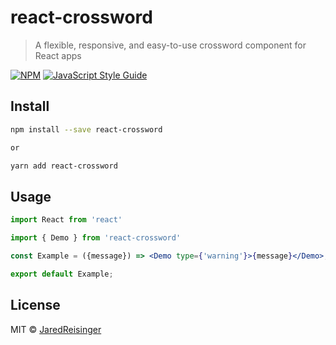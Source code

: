 # react-crossword

> A flexible, responsive, and easy-to-use crossword component for React apps

[![NPM](https://img.shields.io/npm/v/react-crossword.svg)](https://www.npmjs.com/package/react-crossword) [![JavaScript Style Guide](https://img.shields.io/badge/code_style-standard-brightgreen.svg)](https://standardjs.com)

## Install

```bash
npm install --save react-crossword

or

yarn add react-crossword
```

## Usage

```jsx
import React from 'react'

import { Demo } from 'react-crossword'

const Example = ({message}) => <Demo type={'warning'}>{message}</Demo>;

export default Example;
```

## License

MIT © [JaredReisinger](https://github.com/JaredReisinger)

